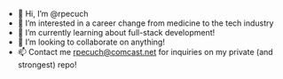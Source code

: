 - 👋 Hi, I’m @rpecuch
- 👀 I’m interested in a career change from medicine to the tech industry
- 🌱 I’m currently learning about full-stack development!
- 💞️ I’m looking to collaborate on anything!
- 📫 Contact me rpecuch@comcast.net for inquiries on my private (and strongest) repo!

<!---
rpecuch/rpecuch is a ✨ special ✨ repository because its `README.md` (this file) appears on your GitHub profile.
You can click the Preview link to take a look at your changes.
--->
